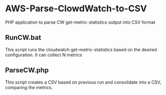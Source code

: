 # AWS-Parse-ClowdWatch-to-CSV
PHP application to parse CW get-metric-statistics output into CSV format

## RunCW.bat
This script runs the cloudwatch get-metric-statistics based on the desired configuration. It can collect N metrics

## ParseCW.php
This script creates a CSV based on previous run and consolidate into a CSV, comparing the metrics.